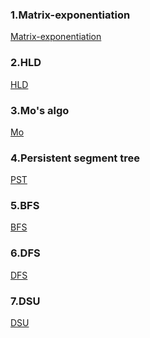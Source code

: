 ### 1.Matrix-exponentiation 
[Matrix-exponentiation](https://procoderforu.com/matrix-exponentiation/)<br>

### 2.HLD 
[HLD](https://blog.anudeep2011.com/heavy-light-decomposition/)<br>

### 3.Mo's algo 
[Mo](https://blog.anudeep2011.com/category/algorithms/)<br>

### 4.Persistent segment tree 
[PST](https://blog.anudeep2011.com/category/segment-trees/)<br>

### 5.BFS
[BFS](https://cp-algorithms.com/graph/breadth-first-search.html)<br>

### 6.DFS 
[DFS](https://cp-algorithms.com/graph/depth-first-search.html)<br>

### 7.DSU
[DSU](https://cp-algorithms.com/data_structures/disjoint_set_union.html)<br>
